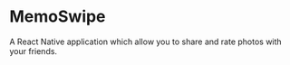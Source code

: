 # MemoSwipe
 A React Native application which allow you to share and rate photos with your friends.
